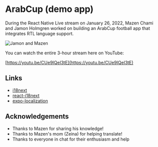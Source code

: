 # ArabCup (demo app)

During the React Native Live stream on January 26, 2022, Mazen Chami and Jamon Holmgren worked on building an ArabCup football app that integrates RTL language support.

![Jamon and Mazen](https://user-images.githubusercontent.com/1479215/151238844-874276ae-fa7b-4216-9106-858c5cadaf23.png)

You can watch the entire 3-hour stream here on YouTube:

[https://youtu.be/CUe9IQeI3tE](https://youtu.be/CUe9IQeI3tE)

## Links

- [i18next](https://github.com/i18next/i18next)
- [react-i18next](https://github.com/i18next/react-i18next)
- [expo-localization](https://github.com/expo/expo/tree/master/packages/expo-localization)

## Acknowledgements

- Thanks to Mazen for sharing his knowledge!
- Thanks to Mazen's mom (Zeina) for helping translate!
- Thanks to everyone in chat for their enthusiasm and help
